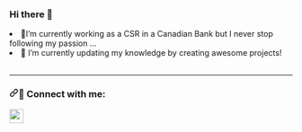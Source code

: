 ### Hi there 👋

<!--
**Parisa-yeganeh/parisa-yeganeh** is a ✨ _special_ ✨ repository because its `README.md` (this file) appears on your GitHub profile.

Here are some ideas to get you started:

- 🔭 I’m currently working as a CSR in a Canadian Bank but I never stop following my passion ...
- 🌱 I’m currently updating my knowledge by creating awesome projects! 
- 👯 I’m looking to collaborate on ...
- 🤔 I’m looking for help with ...
- 💬 Ask me about ...
- 📫 How to reach me: ...
- 😄 Pronouns: ...
- ⚡ Fun fact: ...
-->
<li><g-emoji class="g-emoji" alias="telescope" fallback-src="https://github.githubassets.com/images/icons/emoji/unicode/1f52d.png">🔭</g-emoji>I’m currently working as a CSR in a Canadian Bank but I never stop following my passion ...<br></li>
<li><g-emoji class="g-emoji" alias="seedling" fallback-src="https://github.githubassets.com/images/icons/emoji/unicode/1f331.png">🌱</g-emoji> I’m currently updating my knowledge by creating awesome projects!<br></li>

</ul>
<br>
<hr>

<h3 dir="auto"><a id="user-content--connect-with-me" class="anchor" aria-hidden="true" href="#-connect-with-me"><svg class="octicon octicon-link" viewBox="0 0 16 16" version="1.1" width="16" height="16" aria-hidden="true"><path fill-rule="evenodd" d="M7.775 3.275a.75.75 0 001.06 1.06l1.25-1.25a2 2 0 112.83 2.83l-2.5 2.5a2 2 0 01-2.83 0 .75.75 0 00-1.06 1.06 3.5 3.5 0 004.95 0l2.5-2.5a3.5 3.5 0 00-4.95-4.95l-1.25 1.25zm-4.69 9.64a2 2 0 010-2.83l2.5-2.5a2 2 0 012.83 0 .75.75 0 001.06-1.06 3.5 3.5 0 00-4.95 0l-2.5 2.5a3.5 3.5 0 004.95 4.95l1.25-1.25a.75.75 0 00-1.06-1.06l-1.25 1.25a2 2 0 01-2.83 0z"></path></svg></a><g-emoji class="g-emoji" alias="red_envelope" fallback-src="https://github.githubassets.com/images/icons/emoji/unicode/1f9e7.png">🧧</g-emoji> Connect with me:</h3>
<a href="https://www.facebook.com/parisa.imani.5/" rel="nofollow"><img align="left" alt="subhamrex | Facebook" width="25px" src="https://camo.githubusercontent.com/c2c9ff3a7f262b37faba6e468aa356e49e23ce4c6b3987e185df1b36b7bc3977/687474703a2f2f706e67696d672e636f6d2f75706c6f6164732f66616365626f6f6b5f6c6f676f732f66616365626f6f6b5f6c6f676f735f504e4731393736322e706e67" data-canonical-src="http://pngimg.com/uploads/facebook_logos/facebook_logos_PNG19762.png" style="max-width: 100%;"></a>

